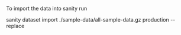 To import the data into sanity run

sanity dataset import ./sample-data/all-sample-data.gz production --replace
